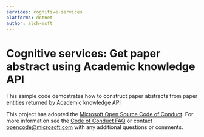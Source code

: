 ```yaml
---
services: cognitive-services
platforms: dotnet
author: alch-msft
---
```

# Cognitive services: Get paper abstract using Academic knowledge API

This sample code demostrates how to construct paper abstracts from paper entities returned by Academic knowledge API

This project has adopted the [Microsoft Open Source Code of Conduct](https://opensource.microsoft.com/codeofconduct/). For more information see the [Code of Conduct FAQ](https://opensource.microsoft.com/codeofconduct/faq/) or contact [opencode@microsoft.com](mailto:opencode@microsoft.com) with any additional questions or comments.
